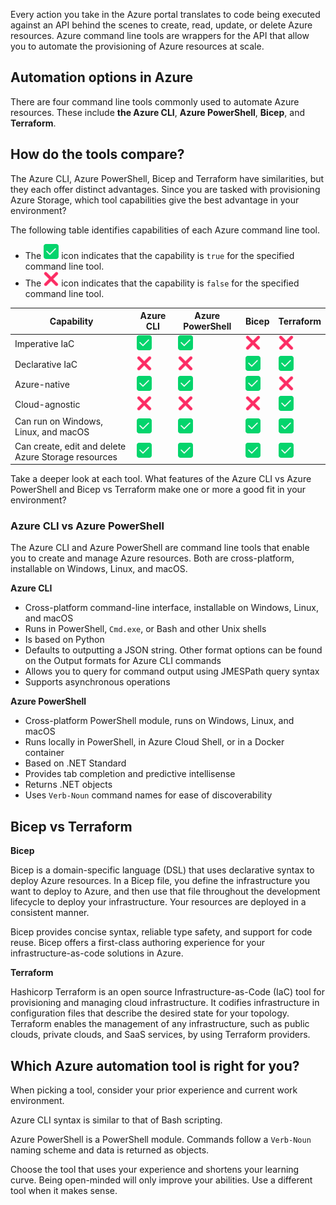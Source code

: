 Every action you take in the Azure portal translates to code being executed against an API behind
the scenes to create, read, update, or delete Azure resources. Azure command line tools are wrappers
for the API that allow you to automate the provisioning of Azure resources at scale.

## Automation options in Azure

There are four command line tools commonly used to automate Azure resources. These include **the
Azure CLI**, **Azure PowerShell**, **Bicep**, and **Terraform**.

## How do the tools compare?

The Azure CLI, Azure PowerShell, Bicep and Terraform have similarities, but they each offer distinct
advantages. Since you are tasked with provisioning Azure Storage, which tool capabilities give the
best advantage in your environment?

The following table identifies capabilities of each Azure command line tool.

- The ![Yes][1] icon indicates that the capability is `true` for the specified command line tool.
- The ![No][3] icon indicates that the capability is `false` for the specified command line tool.

|                     Capability                      | Azure CLI | Azure PowerShell |   Bicep   | Terraform |
| --------------------------------------------------- | --------- | ---------------- | --------- | --------- |
| Imperative IaC                                      | ![Yes][1] | ![Yes][1]        | ![No][3]  | ![No][3]  |
| Declarative IaC                                     | ![No][3]  | ![No][3]         | ![Yes][1] | ![Yes][1] |
| Azure-native                                        | ![Yes][1] | ![Yes][1]        | ![Yes][1] | ![No][3]  |
| Cloud-agnostic                                      | ![No][3]  | ![No][3]         | ![No][3]  | ![Yes][1] |
| Can run on Windows, Linux, and macOS                | ![Yes][1] | ![Yes][1]        | ![Yes][1] | ![Yes][1] |
| Can create, edit and delete Azure Storage resources | ![Yes][1] | ![Yes][1]        | ![Yes][1] | ![Yes][1] |

Take a deeper look at each tool. What features of the Azure CLI vs Azure PowerShell and Bicep vs
Terraform make one or more a good fit in your environment?

### Azure CLI vs Azure PowerShell

The Azure CLI and Azure PowerShell are command line tools that enable you to create and manage Azure
resources. Both are cross-platform, installable on Windows, Linux, and macOS.

**Azure CLI**

- Cross-platform command-line interface, installable on Windows, Linux, and macOS
- Runs in PowerShell, `Cmd.exe`, or Bash and other Unix shells
- Is based on Python
- Defaults to outputting a JSON string. Other format options can be found on the Output formats for
  Azure CLI commands
- Allows you to query for command output using JMESPath query syntax
- Supports asynchronous operations

**Azure PowerShell**

- Cross-platform PowerShell module, runs on Windows, Linux, and macOS
- Runs locally in PowerShell, in Azure Cloud Shell, or in a Docker container
- Based on .NET Standard
- Provides tab completion and predictive intellisense
- Returns .NET objects
- Uses `Verb-Noun` command names for ease of discoverability

## Bicep vs Terraform

**Bicep**

Bicep is a domain-specific language (DSL) that uses declarative syntax to deploy Azure resources. In
a Bicep file, you define the infrastructure you want to deploy to Azure, and then use that file
throughout the development lifecycle to deploy your infrastructure. Your resources are deployed in a
consistent manner.

Bicep provides concise syntax, reliable type safety, and support for code reuse. Bicep offers a
first-class authoring experience for your infrastructure-as-code solutions in Azure.

**Terraform**

Hashicorp Terraform is an open source Infrastructure-as-Code (IaC) tool for provisioning and
managing cloud infrastructure. It codifies infrastructure in configuration files that describe the
desired state for your topology. Terraform enables the management of any infrastructure, such as
public clouds, private clouds, and SaaS services, by using Terraform providers.

## Which Azure automation tool is right for you?

When picking a tool, consider your prior experience and current work environment.

Azure CLI syntax is similar to that of Bash scripting.

Azure PowerShell is a PowerShell module. Commands follow a `Verb-Noun` naming scheme and data is
returned as objects.

Choose the tool that uses your experience and shortens your learning curve. Being open-minded will
only improve your abilities. Use a different tool when it makes sense.

<!-- link references -->
[1]: ../media/shared/check-mark-button_2705.svg
[3]: ../media/shared/cross-mark_274c.svg
[5]: ../media/azure-cloud-shell-bash-powershell.png